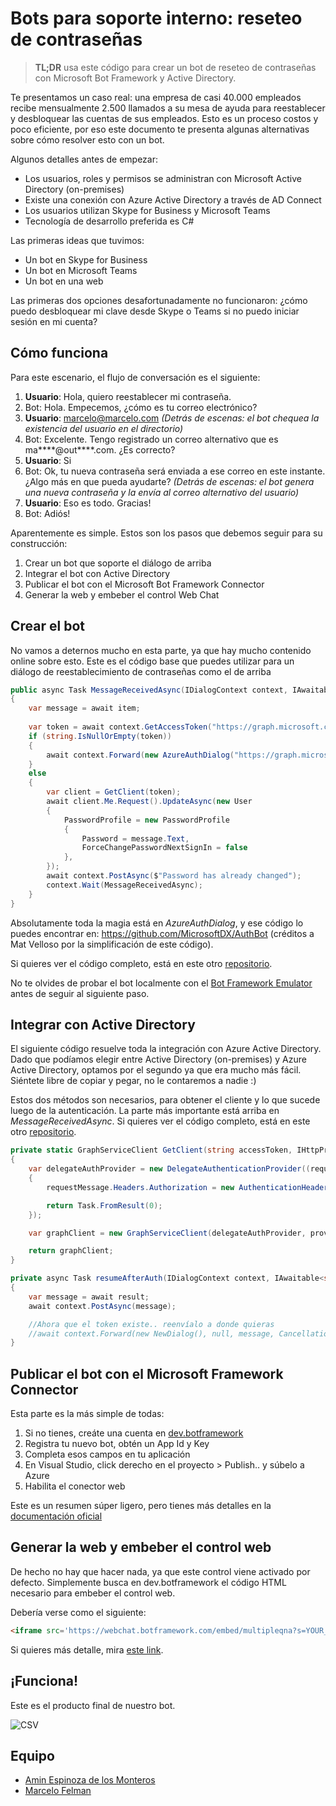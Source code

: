 # Bots para soporte interno: reseteo de contraseñas

>**TL;DR** usa este código para crear un bot de reseteo de contraseñas con Microsoft Bot Framework y Active Directory.

Te presentamos un caso real: una empresa de casi 40.000 empleados recibe mensualmente 2.500 llamados a su mesa de ayuda para reestablecer y desbloquear las cuentas de sus empleados. Esto es un proceso costos y poco eficiente, por eso este documento te presenta algunas alternativas sobre cómo resolver esto con un bot.

Algunos detalles antes de empezar:
* Los usuarios, roles y permisos se administran con Microsoft Active Directory (on-premises)
* Existe una conexión con Azure Active Directory a través de AD Connect
* Los usuarios utilizan Skype for Business y Microsoft Teams
* Tecnología de desarrollo preferida es C#

Las primeras ideas que tuvimos:
* Un bot en Skype for Business
* Un bot en Microsoft Teams
* Un bot en una web

Las primeras dos opciones desafortunadamente no funcionaron: ¿cómo puedo desbloquear mi clave desde Skype o Teams si no puedo iniciar sesión en mi cuenta?

## Cómo funciona

Para este escenario, el flujo de conversación es el siguiente:

1. **Usuario**: Hola, quiero reestablecer mi contraseña.
2. Bot: Hola. Empecemos, ¿cómo es tu correo electrónico?
3. **Usuario**: marcelo@marcelo.com
*(Detrás de escenas: el bot chequea la existencia del usuario en el directorio)*
4. Bot: Excelente. Tengo registrado un correo alternativo que es ma****@out****.com. ¿Es correcto?
5. **Usuario**: Si
6. Bot: Ok, tu nueva contraseña será enviada a ese correo en este instante. ¿Algo más en que pueda ayudarte?
*(Detrás de escenas: el bot genera una nueva contraseña y la envía al correo alternativo del usuario)*
7. **Usuario**: Eso es todo. Gracias!
8. Bot: Adiós!

Aparentemente es simple. Estos son los pasos que debemos seguir para su construcción:
1. Crear un bot que soporte el diálogo de arriba
2. Integrar el bot con Active Directory
3. Publicar el bot con el Microsoft Bot Framework Connector
4. Generar la web y embeber el control Web Chat

## Crear el bot

No vamos a deternos mucho en esta parte, ya que hay mucho contenido online sobre esto. Este es el código base que puedes utilizar para un diálogo de reestablecimiento de contraseñas como el de arriba

```csharp
public async Task MessageReceivedAsync(IDialogContext context, IAwaitable<IMessageActivity> item)
{
    var message = await item;
    
    var token = await context.GetAccessToken("https://graph.microsoft.com/");
    if (string.IsNullOrEmpty(token))
    {
        await context.Forward(new AzureAuthDialog("https://graph.microsoft.com/"), this.resumeAfterAuth, message, CancellationToken.None);
    }
    else
    {
        var client = GetClient(token);
        await client.Me.Request().UpdateAsync(new User
        {
            PasswordProfile = new PasswordProfile
            {
                Password = message.Text,
                ForceChangePasswordNextSignIn = false
            },
        });
        await context.PostAsync($"Password has already changed");
        context.Wait(MessageReceivedAsync);
    }
}
```

Absolutamente toda la magia está en *AzureAuthDialog*, y ese código lo puedes encontrar en: https://github.com/MicrosoftDX/AuthBot (créditos a Mat Velloso por la simplificación de este código).

Si quieres ver el código completo, está en este otro [repositorio](https://github.com/marcelofelman/cognitive-tools/tree/master/csharp/AuthBot).

No te olvides de probar el bot localmente con el [Bot Framework Emulator](https://github.com/Microsoft/BotFramework-Emulator) antes de seguir al siguiente paso.

## Integrar con Active Directory

El siguiente código resuelve toda la integración con Azure Active Directory. Dado que podíamos elegir entre Active Directory (on-premises) y Azure Active Directory, optamos por el segundo ya que era mucho más fácil. Siéntete libre de copiar y pegar, no le contaremos a nadie :)

Estos dos métodos son necesarios, para obtener el cliente y lo que sucede luego de la autenticación. La parte más importante está arriba en *MessageReceivedAsync*. Si quieres ver el código completo, está en este otro [repositorio](https://github.com/marcelofelman/cognitive-tools/tree/master/csharp/AuthBot).

```csharp
private static GraphServiceClient GetClient(string accessToken, IHttpProvider provider = null)
{
    var delegateAuthProvider = new DelegateAuthenticationProvider((requestMessage) =>
    {
        requestMessage.Headers.Authorization = new AuthenticationHeaderValue("bearer", accessToken);

        return Task.FromResult(0);
    });

    var graphClient = new GraphServiceClient(delegateAuthProvider, provider ?? HttpProvider);

    return graphClient;
}

private async Task resumeAfterAuth(IDialogContext context, IAwaitable<string> result)
{
    var message = await result;
    await context.PostAsync(message);

    //Ahora que el token existe.. reenvíalo a donde quieras
    //await context.Forward(new NewDialog(), null, message, CancellationToken.None);
}
```

## Publicar el bot con el Microsoft Framework Connector

Esta parte es la más simple de todas:
1. Si no tienes, creáte una cuenta en [dev.botframework](https://dev.botframework.com/)
2. Registra tu nuevo bot, obtén un App Id y Key
3. Completa esos campos en tu aplicación
4. En Visual Studio, click derecho en el proyecto > Publish.. y súbelo a Azure
5. Habilita el conector web

Este es un resumen súper ligero, pero tienes más detalles en la [documentación oficial](https://docs.microsoft.com/en-us/bot-framework/portal-configure-channels#publish-a-bot)

## Generar la web y embeber el control web

De hecho no hay que hacer nada, ya que este control viene activado por defecto. Simplemente busca en dev.botframework el código HTML necesario para embeber el control web.

Debería verse como el siguiente:
```html
<iframe src='https://webchat.botframework.com/embed/multipleqna?s=YOUR_SECRET_HERE'></iframe>
```
Si quieres más detalle, mira [este link](https://docs.microsoft.com/en-us/bot-framework/channel-connect-webchat).

## ¡Funciona!

Este es el producto final de nuestro bot.

![CSV](https://github.com/marcelofelman/case-studies/blob/master/images/1-reset-password.PNG?raw=true)

## Equipo

* [Amin Espinoza de los Monteros](https://github.com/aminespinoza/)
* [Marcelo Felman](https://github.com/marcelofelman/)